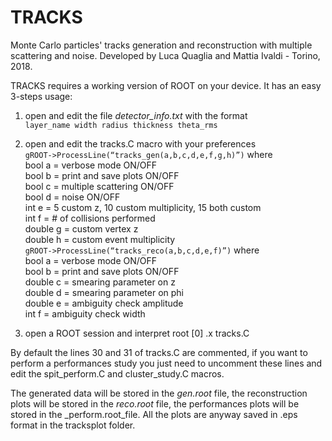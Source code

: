 # TRACKS

Monte Carlo particles' tracks generation and reconstruction with multiple scattering and noise. Developed by Luca Quaglia and Mattia Ivaldi - Torino, 2018.  

TRACKS requires a working version of ROOT on your device. It has an easy 3-steps usage:
1. open and edit the file _detector_info.txt_ with the format  
`layer_name width radius thickness theta_rms`

2. open and edit the tracks.C macro with your preferences  
`gROOT->ProcessLine(“tracks_gen(a,b,c,d,e,f,g,h)”)` where  
bool a = verbose mode ON/OFF  
bool b = print and save plots ON/OFF  
bool c = multiple scattering ON/OFF    
bool d = noise ON/OFF  
int e = 5 custom z, 10 custom multiplicity, 15 both custom  
int f = # of collisions performed  
double g = custom vertex z  
double h = custom event multiplicity  
`gROOT->ProcessLine(“tracks_reco(a,b,c,d,e,f)”)` where  
bool a = verbose mode ON/OFF  
bool b = print and save plots ON/OFF  
double c = smearing parameter on z  
double d = smearing parameter on phi  
double e = ambiguity check amplitude  
int f = ambiguity check width

3. open a ROOT session and interpret root [0] .x tracks.C

By default the lines 30 and 31 of tracks.C are commented, if you want to perform a performances study you just need to uncomment these lines and edit the spit_perform.C and cluster_study.C macros.

The generated data will be stored in the _gen.root_ file, the reconstruction plots will be stored in the _reco.root_ file, the performances plots will be stored in the _perform.root_file. All the plots are anyway saved in .eps format in the tracksplot folder.
